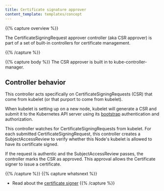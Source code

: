 ```yaml
---
title: Certificate signature approver
content_template: templates/concept
---
```


{{% capture overview %}}

The CertificateSigningRequest approver controller (aka CSR approver) is
part of a set of built-in controllers for certificate management.

{{% /capture %}}


{{% capture body %}}
The CSR approver is built in to kube-controller-manager.

## Controller behavior

This controller acts specifically on CertificateSigningRequests (CSR) that come from
kubelet (or that purport to come from kubelet).

When kubelet is setting up on a new node, kubelet will generate a CSR and submit it
to the Kubernetes API server using its
[bootstrap](/docs/reference/access-authn-authz/bootstrap-tokens/)
authentication and authorization.

This controller watches for CertificateSigningRequests from kubelet. For each submitted
CertificateSigningRequest, this controller creates a SubjectAccessReview to verify
whether this Node's kubelet is allowed to have its certificate signed.

If the request is authentic and the SubjectAccessReview passes, the controller marks the
CSR as approved. This approval allows the Certificate signer to issue a certificate.

{{% /capture %}}
{{% capture whatsnext %}}
* Read about the [certificate signer](/docs/reference/controllers/certificate-signer/)
{{% /capture %}}
